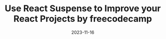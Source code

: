 ---
external: true
url: https://www.freecodecamp.org/news/react-suspense/
title: Use React Suspense to Improve your React Projects by freecodecamp
description: How to Use React Suspense to Improve your React Projects
date: 2023-11-16
---
